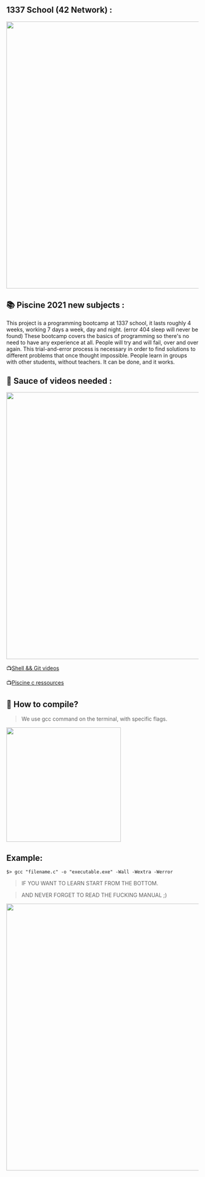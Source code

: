 ## 1337 School (42 Network) :

<img src="https://1337.ma/static/b8296aebbcc7fb3ce15ae9e4a66d82fa/25252/cluster.jpg" width="700">

## :books: Piscine 2021 new subjects :

This project is a programming bootcamp at 1337 school, it lasts roughly 
4 weeks, working 7 days a week, day and night. (error 404 sleep will never be found)
These bootcamp covers the basics of programming so there's no need to have any experience at
all. People will try and will fail, over and over again. This trial-and-error
process is necessary in order to find solutions to different problems that 
once thought impossible. People learn in groups with other
students, without teachers. It can be done, and it works.

## :eyes: Sauce of videos needed :

<img src="http://memes.ucoz.com/_nw/41/85352863.jpg" width="700">

:tv:[Shell && Git videos](https://www.youtube.com/playlist?list=PLVQYiy6xNUxxhvwi0PGmXb5isUdVwmsg8)

:tv:[Piscine c ressources](https://www.youtube.com/watch?v=U7jUVw1-cew&list=PLJq0wyQXdXmXxjCHKe_N1MuG9gEGsXYXH&ab_channel=jyloup85)

## :floppy_disk: How to compile?

> We use gcc command on the terminal, with specific flags.

<img src="https://upload.wikimedia.org/wikipedia/commons/a/af/GNU_Compiler_Collection_logo.svg" width="300">

## Example:

```$> gcc "filename.c" -o "executable.exe" -Wall -Wextra -Werror```

> IF YOU WANT TO LEARN START FROM THE BOTTOM. 

> AND NEVER FORGET TO READ THE FUCKING MANUAL ;)

<img src="https://postcoitum429456745.files.wordpress.com/2018/10/mao_rtfm_vectorize_by_cmenghi.png" width="700">

